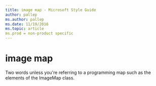 ```yaml
---
title: image map - Microsoft Style Guide
author: pallep
ms.author: pallep
ms.date: 11/19/2016
ms.topic: article
ms.prod = non-product specific
---
```


# image map

Two words unless you're referring to a programming map such as the elements of the ImageMap class.
